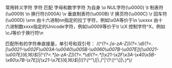 常用转义字符
字符	匹配
字母和数字字符	为自身
\o	NUL字符(\u0000)
\t	制表符(\u0009)
\n	换行符(\000A)
\v	垂直制表符(\u000B)
\f	换页符(\u000C)
\r	回车符(\u000D)
\xnn	由十六进制nn指定的拉丁字符，例如\x0A等价于\n
\uxxxx	由十六进制数xxxx指定的Unicode字符，例如\u0009等价于\t
\cX	控制字符^X，例如\cJ等价于换行符\n

匹配所有的字符串直接量，单引号和双引号：
/(^(?=.*[a-zA-Z])(?=.*\d)(?=.*[\u0021-\u002F\u003A-\u0040\u005B-\u0060\u007B-\u007E])[\u0021-\u007E]{6,16}$)|(^(?=.*[a-zA-Z])(?=.*\d)(?=.*[\x21-\x2F\x3A-\x40\x5B-\x60\x7B-\x7E])[\x21-\x7E]{6,16}$)|((?:[^"\\]|\\.)*"|'(?:[^'\\]|\\.)*)/
